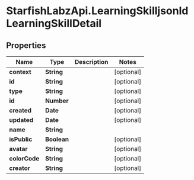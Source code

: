 # StarfishLabzApi.LearningSkilljsonldLearningSkillDetail

## Properties
Name | Type | Description | Notes
------------ | ------------- | ------------- | -------------
**context** | **String** |  | [optional] 
**id** | **String** |  | [optional] 
**type** | **String** |  | [optional] 
**id** | **Number** |  | [optional] 
**created** | **Date** |  | [optional] 
**updated** | **Date** |  | [optional] 
**name** | **String** |  | 
**isPublic** | **Boolean** |  | [optional] 
**avatar** | **String** |  | [optional] 
**colorCode** | **String** |  | [optional] 
**creator** | **String** |  | [optional] 
